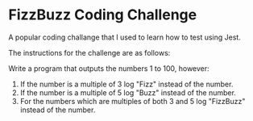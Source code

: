 # FizzBuzz Coding Challenge

A popular coding challange that I used to learn how to test using Jest.

The instructions for the challenge are as follows:  

Write a program that outputs the numbers 1 to 100, however:

1) If the number is a multiple of 3 log "Fizz" instead of the number.
2) If the number is a multiple of 5 log "Buzz" instead of the number.
3) For the numbers which are multiples of both 3 and 5 log "FizzBuzz" instead of the number.
